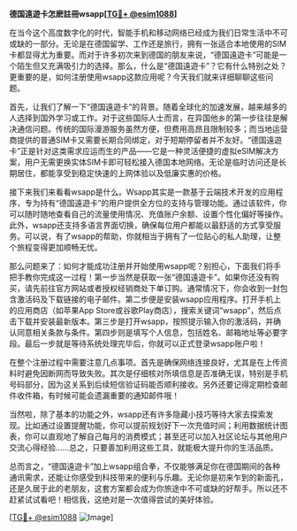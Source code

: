 **德国遠遊卡怎麽註冊wsapp[[TG💪+ @esim1088](https://t.me/s/esim1088)]**

在当今这个高度数字化的时代，智能手机和移动网络已经成为我们日常生活中不可或缺的一部分。无论是在德国留学、工作还是旅行，拥有一张适合本地使用的SIM卡都显得尤为重要。而对于许多初次来到德国的朋友来说，“德国遠遊卡”可能是一个陌生但又充满吸引力的选择。那么，什么是“德国遠遊卡”？它有什么特别之处？更重要的是，如何注册使用wsapp这款应用呢？今天我们就来详细聊聊这些问题。

首先，让我们了解一下“德国遠遊卡”的背景。随着全球化的加速发展，越来越多的人选择到国外学习或工作。对于这些国际人士而言，在异国他乡的第一步往往是解决通信问题。传统的国际漫游服务虽然方便，但费用高昂且限制较多；而当地运营商提供的普通SIM卡又需要长期合同绑定，对于短期停留者并不友好。“德国遠遊卡”正是针对这类需求应运而生的产品——它是一种灵活便捷的虚拟eSIM解决方案，用户无需更换实体SIM卡即可轻松接入德国本地网络。无论是临时访问还是长期居住，都能享受到稳定快速的上网体验以及低廉实惠的价格。

接下来我们来看看wsapp是什么。Wsapp其实是一款基于云端技术开发的应用程序，专为持有“德国遠遊卡”的用户提供全方位的支持与管理功能。通过该软件，你可以随时随地查看自己的流量使用情况、充值账户余额、设置个性化偏好等操作。此外，wsapp还支持多语言界面切换，确保每位用户都能以最舒适的方式享受服务。可以说，有了wsapp的帮助，你就相当于拥有了一位贴心的私人助理，让整个旅程变得更加顺畅无忧。

那么问题来了：如何才能成功注册并开始使用wsapp呢？别担心，下面我们将手把手教你完成这一过程！第一步当然是获取一张“德国遠遊卡”。如果你还没有购买，请先前往官方网站或者授权经销商处下单订购。通常情况下，你会收到一封包含激活码及下载链接的电子邮件。第二步便是安装wsapp应用程序。打开手机上的应用商店（如苹果App Store或谷歌Play商店），搜索关键词“wsapp”，然后点击下载并安装最新版本。第三步是打开wsapp，按照提示输入你的激活码，并确认同意相关条款与条件。第四步则是填写个人信息，包括姓名、邮箱地址等必要字段。最后一步就是等待系统处理完毕后，你就可以正式登录wsapp账户啦！

在整个注册过程中需要注意几点事项。首先是确保网络连接良好，尤其是在上传资料时避免因断网而导致失败。其次是仔细核对所填信息是否准确无误，特别是手机号码部分，因为这关系到后续短信验证码能否顺利接收。另外还要记得定期检查邮件收件箱，有时候可能会遗漏重要的通知邮件哦！

当然啦，除了基本的功能之外，wsapp还有许多隐藏小技巧等待大家去探索发现。比如通过设置提醒功能，你可以提前规划好下一次充值时间；利用数据统计图表，你可以直观地了解自己每月的消费模式；甚至还可以加入社区论坛与其他用户交流心得经验……总之，只要善加利用这些工具，就能极大提升你的生活品质。

总而言之，“德国遠遊卡”加上wsapp组合拳，不仅能够满足你在德国期间的各种通讯需求，还能让你感受到科技带来的便利与乐趣。无论你是初来乍到的新面孔，还是久居于此的老朋友，这套方案都会成为你旅途中不可或缺的好帮手。所以还不赶紧试试看吧！相信我，这绝对是一次值得尝试的美好体验。

[[TG💪+ @esim1088](https://t.me/s/esim1088) ![Image](https://i.postimg.cc/4NQfJmqS/Snipaste-2025-05-13-00-14-12.png)]